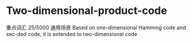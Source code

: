 # Two-dimensional-product-code
  重点词汇 25/5000 通用场景 Based on one-dimensional Hamming code and sec-ded code, it is extended to two-dimensional code
